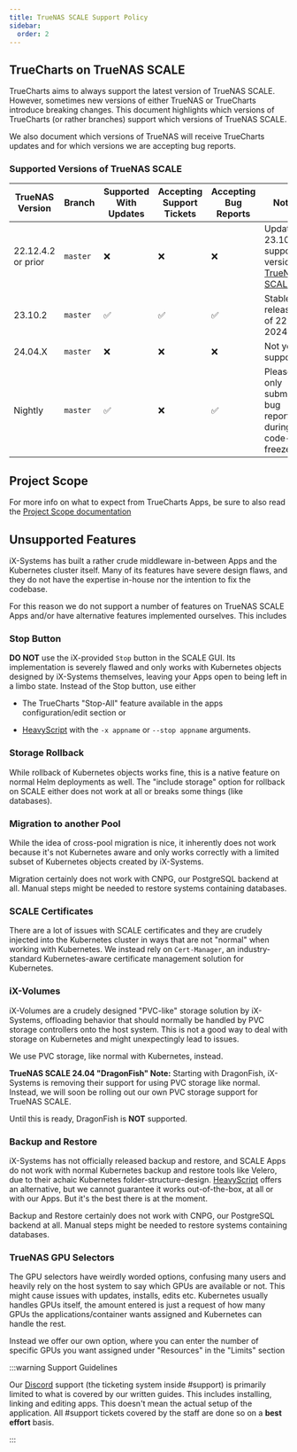 ```yaml
---
title: TrueNAS SCALE Support Policy
sidebar:
  order: 2
---
```


## TrueCharts on TrueNAS SCALE

TrueCharts aims to always support the latest version of TrueNAS SCALE.
However, sometimes new versions of either TrueNAS or TrueCharts introduce breaking changes.
This document highlights which versions of TrueCharts (or rather branches) support which versions of TrueNAS SCALE.

We also document which versions of TrueNAS will receive TrueCharts updates and for which versions we are accepting bug reports.

### Supported Versions of TrueNAS SCALE

| TrueNAS Version    | Branch   | Supported With Updates | Accepting Support Tickets | Accepting Bug Reports | Notes                                                                                          |
| ------------------ | -------- | ---------------------- | ------------------------- | --------------------- | ---------------------------------------------------------------------------------------------- |
| 22.12.4.2 or prior | `master` | :x:                    | :x:                       | :x:                   | Update to 23.10.X supported version [TrueNAS SCALE](https://www.truenas.com/docs/scale/23.10/) |
| 23.10.2            | `master` | :white_check_mark:     | :white_check_mark:        | :white_check_mark:    | Stable release as of 22 Feb 2024                                                               |
| 24.04.X            | `master` | :x:                    | :x:                       | :x:                   | Not yet supported                                                                              |
| Nightly            | `master` | :white_check_mark:     | :x:                       | :white_check_mark:    | Please only submit bug reports during code-freeze                                              |

## Project Scope

For more info on what to expect from TrueCharts Apps, be sure to also read the [Project Scope documentation](/general/scope)

## Unsupported Features

iX-Systems has built a rather crude middleware in-between Apps and the Kubernetes cluster itself. Many of its features have severe design flaws, and they do not have the expertise in-house nor the intention to fix the codebase.

For this reason we do not support a number of features on TrueNAS SCALE Apps and/or have alternative features implemented ourselves. This includes

### Stop Button

**DO NOT** use the iX-provided `Stop` button in the SCALE GUI. Its implementation is severely flawed and only works with Kubernetes objects designed by iX-Systems themselves, leaving your Apps open to being left in a limbo state.
Instead of the Stop button, use either

- The TrueCharts "Stop-All" feature available in the apps configuration/edit section or

- [HeavyScript](https://github.com/Heavybullets8/heavy_script) with the `-x appname` or `--stop appname` arguments.

### Storage Rollback

While rollback of Kubernetes objects works fine, this is a native feature on normal Helm deployments as well.
The "include storage" option for rollback on SCALE either does not work at all or breaks some things (like databases).

### Migration to another Pool

While the idea of cross-pool migration is nice, it inherently does not work because it's not Kubernetes aware and only works correctly with a limited subset of Kubernetes objects created by iX-Systems.

Migration certainly does not work with CNPG, our PostgreSQL backend at all.
Manual steps might be needed to restore systems containing databases.

### SCALE Certificates

There are a lot of issues with SCALE certificates and they are crudely injected into the Kubernetes cluster in ways that are not "normal" when working with Kubernetes.
We instead rely on `Cert-Manager`, an industry-standard Kubernetes-aware certificate management solution for Kubernetes.

### iX-Volumes

iX-Volumes are a crudely designed "PVC-like" storage solution by iX-Systems, offloading behavior that should normally be handled by PVC storage controllers onto the host system.
This is not a good way to deal with storage on Kubernetes and might unexpectingly lead to issues.

We use PVC storage, like normal with Kubernetes, instead.

**TrueNAS SCALE 24.04 "DragonFish" Note:**
Starting with DragonFish, iX-Systems is removing their support for using PVC storage like normal. Instead, we will soon be rolling out our own PVC storage support for TrueNAS SCALE.

Until this is ready, DragonFish is **NOT** supported.

### Backup and Restore

iX-Systems has not officially released backup and restore, and SCALE Apps do not work with normal Kubernetes backup and restore tools like Velero, due to their achaic Kubernetes folder-structure-design.
[HeavyScript](https://github.com/Heavybullets8/heavy_script) offers an alternative, but we cannot guarantee it works out-of-the-box, at all or with our Apps. But it's the best there is at the moment.

Backup and Restore certainly does not work with CNPG, our PostgreSQL backend at all. Manual steps might be needed to restore systems containing databases.

### TrueNAS GPU Selectors

The GPU selectors have weirdly worded options, confusing many users and heavily rely on the host system to say which GPUs are available or not. This might cause issues with updates, installs, edits etc.
Kubernetes usually handles GPUs itself, the amount entered is just a request of how many GPUs the applications/container wants assigned and Kubernetes can handle the rest.

Instead we offer our own option, where you can enter the number of specific GPUs you want assigned under "Resources" in the "Limits" section

:::warning Support Guidelines

Our [Discord](/s/discord) support (the ticketing system inside #support) is primarily limited to what is covered by our written guides. This includes installing, linking and editing apps. This doesn't mean the actual setup of the application. All #support tickets covered by the staff are done so on a **best effort** basis.

:::
